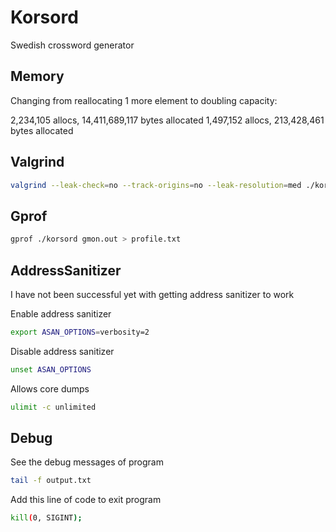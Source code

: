 # Korsord

Swedish crossword generator

## Memory

Changing from reallocating 1 more element to doubling capacity:

2,234,105 allocs, 14,411,689,117 bytes allocated
1,497,152 allocs, 213,428,461    bytes allocated

## Valgrind

```bash
valgrind --leak-check=no --track-origins=no --leak-resolution=med ./korsord
```

## Gprof

```bash
gprof ./korsord gmon.out > profile.txt
```

## AddressSanitizer

I have not been successful yet with getting address sanitizer to work

Enable address sanitizer

```bash
export ASAN_OPTIONS=verbosity=2
```

Disable address sanitizer

```bash
unset ASAN_OPTIONS
```

Allows core dumps

```bash
ulimit -c unlimited
```

## Debug

See the debug messages of program

```bash
tail -f output.txt
```

Add this line of code to exit program

```bash
kill(0, SIGINT);
```
